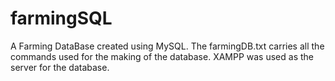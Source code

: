 # farmingSQL

A Farming DataBase created using MySQL. The farmingDB.txt carries all the commands used for the making of the database.
XAMPP was used as the server for the database.
